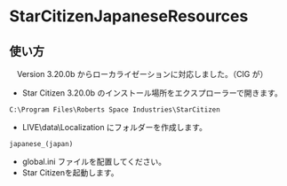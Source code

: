 # StarCitizenJapaneseResources

## 使い方

　Version 3.20.0b からローカライゼーションに対応しました。（CIG が）  

+ Star Citizen 3.20.0b のインストール場所をエクスプローラーで開きます。
```
C:\Program Files\Roberts Space Industries\StarCitizen
```
+ LIVE\data\Localization にフォルダーを作成します。
```
japanese_(japan)
```
+ global.ini ファイルを配置してください。  
+ Star Citizenを起動します。

